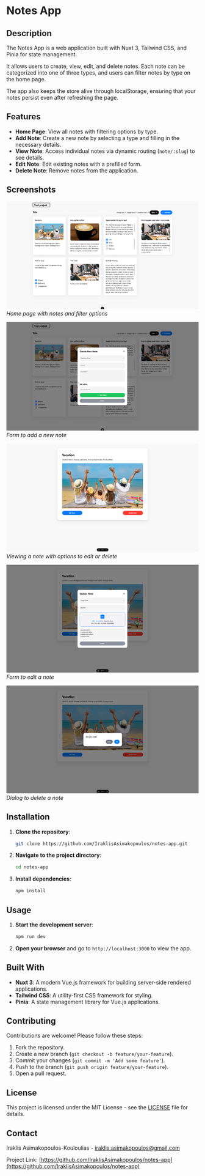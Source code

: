# Notes App

## Description

The Notes App is a web application built with Nuxt 3, Tailwind CSS, and Pinia for state management.

It allows users to create, view, edit, and delete notes. Each note can be categorized into one of three types, and users can filter notes by type on the home page.

The app also keeps the store alive through localStorage, ensuring that your notes persist even after refreshing the page.

## Features

- **Home Page**: View all notes with filtering options by type.
- **Add Note**: Create a new note by selecting a type and filling in the necessary details.
- **View Note**: Access individual notes via dynamic routing (`note/:slug`) to see details.
- **Edit Note**: Edit existing notes with a prefilled form.
- **Delete Note**: Remove notes from the application.

## Screenshots

![Home Page](assets/homepage-screenshot.png)
_Home page with notes and filter options_

![Add Note Form](assets/addnote-screenshot.png)
_Form to add a new note_

![View Note](assets/viewnote-screenshot.png)
_Viewing a note with options to edit or delete_

![Edit Note Form](assets/editnote-screenshot.png)
_Form to edit a note_

![Dialog](assets/dialog-screenshot.png)
_Dialog to delete a note_

## Installation

1. **Clone the repository**:

   ```bash
   git clone https://github.com/IraklisAsimakopoulos/notes-app.git
   ```

2. **Navigate to the project directory**:

   ```bash
   cd notes-app
   ```

3. **Install dependencies**:

   ```bash
   npm install
   ```

## Usage

1. **Start the development server**:

   ```bash
   npm run dev
   ```

2. **Open your browser** and go to `http://localhost:3000` to view the app.

## Built With

- **Nuxt 3**: A modern Vue.js framework for building server-side rendered applications.
- **Tailwind CSS**: A utility-first CSS framework for styling.
- **Pinia**: A state management library for Vue.js applications.

## Contributing

Contributions are welcome! Please follow these steps:

1. Fork the repository.
2. Create a new branch (`git checkout -b feature/your-feature`).
3. Commit your changes (`git commit -m 'Add some feature'`).
4. Push to the branch (`git push origin feature/your-feature`).
5. Open a pull request.

## License

This project is licensed under the MIT License - see the [LICENSE](LICENSE) file for details.

## Contact

Iraklis Asimakopoulos-Kouloulias - [iraklis.asimakopoulos@gmail.com](iraklis.asimakopoulos@gmail.com)

Project Link: [https://github.com/IraklisAsimakopoulos/notes-app](https://github.com/IraklisAsimakopoulos/notes-app)
